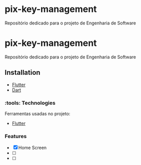 # pix-key-management
Repositório dedicado para o projeto de Engenharia de Software
# pix-key-management

Repositório dedicado para o projeto de Engenharia de Software

## Installation

- [Flutter](https://flutter.dev/docs/get-started/install)
- [Dart](https://dart.dev/get-dart)


### :tools: Technologies

Ferramentas usadas no projeto:

- [Flutter](https://flutter.dev/)

### Features

- [x] Home Screen
- [ ] 
- [ ] 
